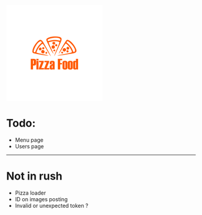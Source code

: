 <img src="./public/logo.png" style="width:256px;height: 256px;" alt="logo"/>

# Todo:

- Menu page
- Users page

<hr/>

# Not in rush

- Pizza loader
- ID on images posting
- Invalid or unexpected token ?
